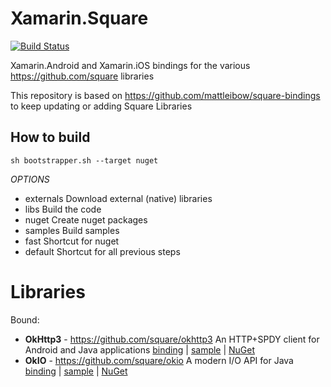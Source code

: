 # Xamarin.Square
[![Build Status](https://dev.azure.com/JosueDM94/Xamarin.Square/_apis/build/status/JosueDM94.Xamarin.Square?branchName=master)](https://dev.azure.com/JosueDM94/Xamarin.Square/_build/latest?definitionId=4&branchName=master)

Xamarin.Android and Xamarin.iOS bindings for the various https://github.com/square libraries

This repository is based on https://github.com/mattleibow/square-bindings to keep updating or adding Square Libraries

## How to build
```
sh bootstrapper.sh --target nuget
```

*OPTIONS*
- externals     Download external (native) libraries
- libs          Build the code
- nuget         Create nuget packages
- samples       Build samples
- fast          Shortcut for nuget
- default       Shortcut for all previous steps

# Libraries
Bound:

  - **OkHttp3** - https://github.com/square/okhttp3
   An HTTP+SPDY client for Android and Java applications
   [binding][1] | [sample][11] | [NuGet][21]
 - **OkIO** - https://github.com/square/okio
   A modern I/O API for Java
   [binding][2] | [sample][11] | [NuGet][22]

[1]:  https://github.com/JosueDM94/Xamarin.Square/tree/master/binding/Square.OkHttp
[2]:  https://github.com/JosueDM94/Xamarin.Square/tree/master/binding/Square.OkIO
[11]:  https://github.com/JosueDM94/Xamarin.Square/tree/master/sample/OkHttp3Sample
[21]: https://www.nuget.org/packages/Xamarin.Square.OkHttp3
[22]: https://www.nuget.org/packages/Xamarin.Square.OkIO
